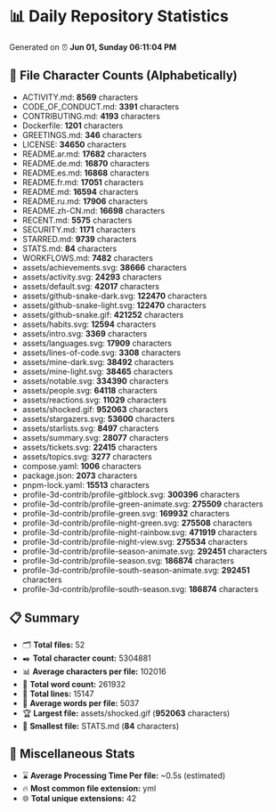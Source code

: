 # 📊 Daily Repository Statistics
Generated on ⏰ **Jun 01, Sunday 06:11:04 PM**

## 📂 File Character Counts (Alphabetically)
- ACTIVITY.md: **8569** characters
- CODE_OF_CONDUCT.md: **3391** characters
- CONTRIBUTING.md: **4193** characters
- Dockerfile: **1201** characters
- GREETINGS.md: **346** characters
- LICENSE: **34650** characters
- README.ar.md: **17682** characters
- README.de.md: **16870** characters
- README.es.md: **16868** characters
- README.fr.md: **17051** characters
- README.md: **16594** characters
- README.ru.md: **17906** characters
- README.zh-CN.md: **16698** characters
- RECENT.md: **5575** characters
- SECURITY.md: **1171** characters
- STARRED.md: **9739** characters
- STATS.md: **84** characters
- WORKFLOWS.md: **7482** characters
- assets/achievements.svg: **38666** characters
- assets/activity.svg: **24293** characters
- assets/default.svg: **42017** characters
- assets/github-snake-dark.svg: **122470** characters
- assets/github-snake-light.svg: **122470** characters
- assets/github-snake.gif: **421252** characters
- assets/habits.svg: **12594** characters
- assets/intro.svg: **3369** characters
- assets/languages.svg: **17909** characters
- assets/lines-of-code.svg: **3308** characters
- assets/mine-dark.svg: **38492** characters
- assets/mine-light.svg: **38465** characters
- assets/notable.svg: **334390** characters
- assets/people.svg: **64118** characters
- assets/reactions.svg: **11029** characters
- assets/shocked.gif: **952063** characters
- assets/stargazers.svg: **53600** characters
- assets/starlists.svg: **8497** characters
- assets/summary.svg: **28077** characters
- assets/tickets.svg: **22415** characters
- assets/topics.svg: **3277** characters
- compose.yaml: **1006** characters
- package.json: **2073** characters
- pnpm-lock.yaml: **15513** characters
- profile-3d-contrib/profile-gitblock.svg: **300396** characters
- profile-3d-contrib/profile-green-animate.svg: **275509** characters
- profile-3d-contrib/profile-green.svg: **169932** characters
- profile-3d-contrib/profile-night-green.svg: **275508** characters
- profile-3d-contrib/profile-night-rainbow.svg: **471919** characters
- profile-3d-contrib/profile-night-view.svg: **275534** characters
- profile-3d-contrib/profile-season-animate.svg: **292451** characters
- profile-3d-contrib/profile-season.svg: **186874** characters
- profile-3d-contrib/profile-south-season-animate.svg: **292451** characters
- profile-3d-contrib/profile-south-season.svg: **186874** characters

## 📋 Summary
- 🗂️ **Total files:** 52
- ✒️ **Total character count:** 5304881
- 📊 **Average characters per file:** 102016
- 📝 **Total word count:** 261932
- 🧾 **Total lines:** 15147
- 📐 **Average words per file:** 5037
- 🏆 **Largest file:** assets/shocked.gif (**952063** characters)
- 🥉 **Smallest file:** STATS.md (**84** characters)

## 🌟 Miscellaneous Stats
- ⌛ **Average Processing Time Per file:** ~0.5s (estimated)
- 🔥 **Most common file extension:** yml
- 🌐 **Total unique extensions:** 42
